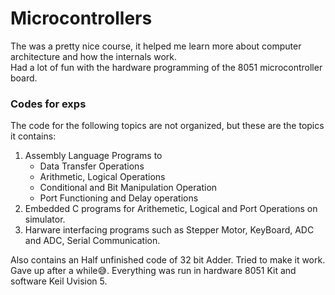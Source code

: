 # Microcontrollers
The was a pretty nice course, it helped me learn more about computer architecture and how the internals work. <br>
Had a lot of fun with the hardware programming of the 8051 microcontroller board. <br>
### Codes for exps
The code for the following topics are not organized, but these are the topics it contains: <br>
<ol>
<li> Assembly Language Programs to <br>
  <ul>
   <li>Data Transfer Operations 
  <li> Arithmetic, Logical Operations 
  <li> Conditional and Bit Manipulation Operation
  <li> Port Functioning and Delay operations
  </ul>
<li> Embedded C programs for Arithemetic, Logical and Port Operations on simulator. 
<li> Harware interfacing programs such as Stepper Motor, KeyBoard, ADC and ADC, Serial Communication.
</ol>

Also contains an Half unfinished code of 32 bit Adder. Tried to make it work. Gave up after a while😅.
Everything was run in hardware 8051 Kit and software Keil Uvision 5.
